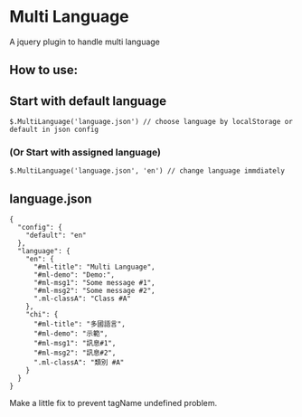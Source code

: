 Multi Language
==============

A jquery plugin to handle multi language

How to use:
-----------
## Start with default language
```
$.MultiLanguage('language.json') // choose language by localStorage or default in json config
```
### (Or Start with assigned language)
```
$.MultiLanguage('language.json', 'en') // change language immdiately
```
## language.json
```
{
  "config": {
    "default": "en"
  },
  "language": {
    "en": {
      "#ml-title": "Multi Language",
      "#ml-demo": "Demo:",
      "#ml-msg1": "Some message #1",
      "#ml-msg2": "Some message #2",
      ".ml-classA": "Class #A"
    },
    "chi": {
      "#ml-title": "多國語言",
      "#ml-demo": "示範",
      "#ml-msg1": "訊息#1",
      "#ml-msg2": "訊息#2",
      ".ml-classA": "類別 #A"
    }
  }
}
```

Make a little fix to prevent tagName undefined problem.
